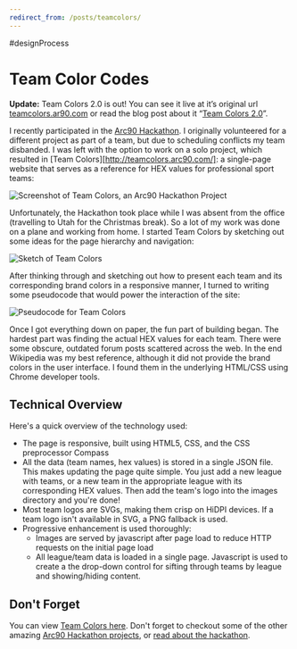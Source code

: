 ```yaml
---
redirect_from: /posts/teamcolors/
---
```


#designProcess

# Team Color Codes

**Update:** Team Colors 2.0 is out! You can see it live at it’s original url [teamcolors.ar90.com](http://teamcolors.arc90.com/) or read the blog post about it “[Team Colors 2.0](http://jim-nielsen.com/blog/2015/team-colors-2-0)”.

I recently participated in the [Arc90 Hackathon](http://lab.arc90.com/hackathon/2012/). I originally volunteered for a different project as part of a team, but due to scheduling conflicts my team disbanded. I was left with the option to work on a solo project, which resulted in [Team Colors][http://teamcolors.arc90.com/]: a single-page website that serves as a reference for HEX values for professional sport teams:

![Screenshot of Team Colors, an Arc90 Hackathon Project](https://cdn.jim-nielsen.com/blog/2013/team-colors.png)

Unfortunately, the Hackathon took place while I was absent from the office (travelling to Utah for the Christmas break). So a lot of my work was done on a plane and working from home. I started Team Colors by sketching out some ideas for the page hierarchy and navigation:

![Sketch of Team Colors](https://cdn.jim-nielsen.com/blog/2013/team-colors-sketch.jpg)

After thinking through and sketching out how to present each team and its corresponding brand colors in a responsive manner, I turned to writing some pseudocode that would power the interaction of the site:

![Pseudocode for Team Colors](https://cdn.jim-nielsen.com/blog/2013/team-colors-code.jpg)

Once I got everything down on paper, the fun part of building began. The hardest part was  finding the actual HEX values for each team. There were some obscure, outdated forum posts scattered across the web. In the end Wikipedia was my best reference, although it did not provide the brand colors in the user interface. I found them in the underlying HTML/CSS using Chrome developer tools.

## Technical Overview
Here's a quick overview of the technology used:

- The page is responsive, built using HTML5, CSS, and the CSS preprocessor Compass
- All the data (team names, hex values) is stored in a single JSON file. This makes updating the page quite simple. You just add a new league with teams, or a new team in the appropriate league with its corresponding HEX values. Then add the team's logo into the images directory and you're done!
- Most team logos are SVGs, making them crisp on HiDPI devices. If a team logo isn't available in SVG, a PNG fallback is used.
- Progressive enhancement is used thoroughly:
	- Images are served by javascript after page load to reduce HTTP requests on the initial page load
	- All league/team data is loaded in a single page. Javascript is used to create a the drop-down control for sifting through teams by league and showing/hiding content.

## Don't Forget
You can view [Team Colors here](http://teamcolors.arc90.com/). Don't forget to checkout some of the other amazing [Arc90 Hackathon projects](http://lab.arc90.com/hackathon/2012/), or [read about the hackathon](http://blog.arc90.com/2013/01/24/the-first-arc90-hackathon/).

